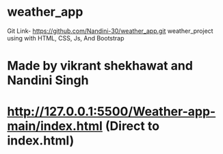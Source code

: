 ﻿# weather_app
Git Link- https://github.com/Nandini-30/weather_app.git
weather_project using with HTML, CSS, Js, And Bootstrap
# Made by vikrant shekhawat and Nandini Singh
# http://127.0.0.1:5500/Weather-app-main/index.html (Direct to index.html)
